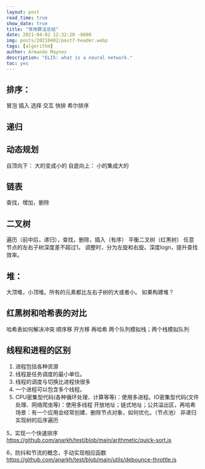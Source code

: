 ```yaml
---
layout: post
read_time: true
show_date: true
title: "常用算法总结"
date: 2021-04-02 12:32:20 -0600
img: posts/20210402/post7-header.webp
tags: [algorithm]
author: Armando Maynez
description: "ELI5: what is a neural network."
toc: yes
---
```

## 排序：
冒泡 插入 选择 交互 快排 希尔排序

## 递归


## 动态规划
自顶向下： 大的变成小的
自底向上： 小的集成大的

## 链表
查找，增加，删除

## 二叉树
遍历（前中后，递归），查找，删除，插入（有序）
平衡二叉树（红黑树）
任意节点的左右子树深度差不超过1。 调整时，分为左旋和右旋。深度logn，提升查找效率。

## 堆：
大顶堆，小顶堆。所有的元素都比左右子树的大或者小。
如果构建堆？


## 红黑树和哈希表的对比
哈希表如何解决冲突
顺序移
开方移
再哈希
两个队列模拟栈；两个栈模拟队列

## 线程和进程的区别
1. 进程包括各种资源
2. 线程是任务调度的最小单位。
3. 线程的调度与切换比进程快很多
4. 一个进程可以包含多个线程。
5. CPU密集型代码(各种循环处理、计算等等)：使用多进程。IO密集型代码(文件处理、网络爬虫等)：使用多线程
开放地址；链式地址；公共溢出区，再哈希
场景：有一个应用会经常创建、删除节点对象，如何优化。（节点池）
非递归实现树的后序遍历

5，实现一个快速排序
https://github.com/anarkh/test/blob/main/arithmetic/quick-sort.js

6，防抖和节流的概念，手动实现相应函数
https://github.com/anarkh/test/blob/main/utils/debounce-throttle.js



